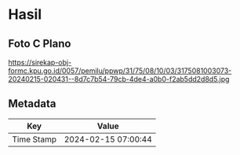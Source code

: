 # Hasil

## Foto C Plano

https://sirekap-obj-formc.kpu.go.id/0057/pemilu/ppwp/31/75/08/10/03/3175081003073-20240215-020431--8d7c7b54-79cb-4de4-a0b0-f2ab5dd2d8d5.jpg


## Metadata

| Key        | Value               |
| ---------- | ------------------- |
| Time Stamp | 2024-02-15 07:00:44 |



